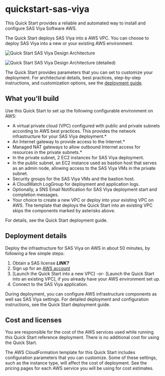 # quickstart-sas-viya

This Quick Start provides a reliable and automated way to install and configure SAS Viya Software AWS.

The Quick Start deploys SAS Viya into a AWS VPC. You can choose to deploy SAS Viya into a new or your existing AWS environment.

![Quick Start SAS Viya Design Architecture](http://gitlab.sas.com/mercury/quickstart-sas-viya/tree/doc/images/sas-viya-architecture-diagram.PNG)

![Quick Start SAS Viya Design Architecture (detailed)](http://gitlab.sas.com/mercury/quickstart-sas-viya/tree/doc/images/sas-viya-architecture-diagram-detailed.PNG)


The Quick Start provides parameters that you can set to customize your deployment. For architectural details, best practices, step-by-step instructions, and customization options, see the [deployment guide](https://gitlab.sas.com/mercury/quickstart-sas-viya/blob/doc/doc/Partner%20Quick%20Start%20Template%20and%20Style%20Guide_2017.docx).

## What you'll build 

Use this Quick Start to set up the following configurable environment on AWS:
   
   - A virtual private cloud (VPC) configured with public and private subnets according to AWS best practices. This provides the network infrastructure for your SAS Viya deployment.*
   - An Internet gateway to provide access to the Internet.*
   - Managed NAT gateways to allow outbound Internet access for resources in the private subnets.*
   - In the private subnet, 2 EC2 instances for SAS Viya deployment.
   - In the public subnet, an EC2 instance used as bastion host that serves as an admin node, allowing access to the SAS Viya VMs in the private subnet.
   - Security groups for the SAS Viya VMs and the bastion host.
   - A CloudWatch LogGroup for deployment and application logs.
   - Optionally, a SNS Email Notification for SAS Viya deployment start and completion messages. 
   - Your choice to create a new VPC or deploy into your existing VPC on AWS. The template that deploys the Quick Start into an existing VPC skips the components marked by asterisks above.
   
   For details, see the Quick Start deployment guide.
   
## Deployment details

Deploy the infrastructure for SAS Viya on AWS in about 50 minutes, by following a few simple steps:

1. Obtain a SAS license ***LINK?***
2. Sign up for an [AWS account](https://aws.amazon.com)
3. [Launch the Quick Start into a new VPC]
  -or-
  [Launch the Quick Start into an existing VPC], if you already have your AWS environment set up.
4. Connect to the SAS Viya application.

During deployment, you can configure AWS infrastructure components as well sas SAS Viya settings.
For detailed deployment and configuration instructions, see the Quick Start deployment guide.


## Cost and licenses

You are responsible for the cost of the AWS services used while running this Quick Start reference deployment. There is no additional cost for using the Quick Start.

The AWS CloudFormation template for this Quick Start includes configuration parameters that you can customize. Some of these settings, such as the instance type, will affect the cost of deployment. See the pricing pages for each AWS service you will be using for cost estimates.


